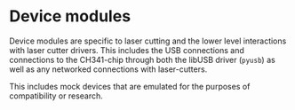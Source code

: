 # Device modules

Device modules are specific to laser cutting and the lower level interactions with laser cutter drivers. This includes the USB connections and connections to the CH341-chip through both the libUSB driver (`pyusb`) as well as any networked connections with laser-cutters.

This includes mock devices that are emulated for the purposes of compatibility or research.

